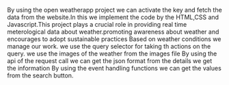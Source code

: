 By using the open weatherapp project we can activate the key and fetch the data from the website.In this we implement the code by the HTML,CSS and Javascript.This project plays a crucial role in providing real time meterological data about weather.promoting awareness about weather and encourages to adopt sustainable practices
Based on weather conditions we manage our work.
we use the query selector for taking th actions on the query.
we use the images of the weather from the images file
By using the api of the request call we can get the json format from the details we get the information
By using the event handling functions we can get the values from the search button.
